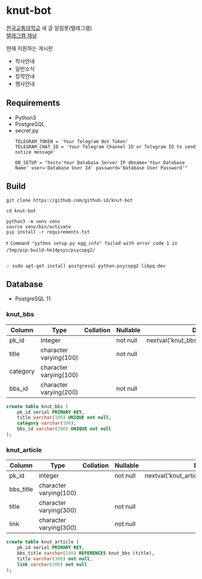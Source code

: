 # knut-bot
[한국교통대학교](https://ut.ac.kr) 새 글 알림봇(텔레그램)  
[텔레그램 채널](https://t.me/knut_notice)

현재 지원하는 게시판
- 학사안내
- 일반소식
- 장학안내
- 행사안내

## Requirements
- Python3
- PostgreSQL
- secret.py
	```Python3
	TELEGRAM_TOKEN = 'Your Telegram Bot Token'
	TELEGRAM_CHAT_ID = 'Your Telegram Channel ID or Telegram ID to send notice message'
	
	DB_SETUP = "host='Your Database Server IP dbname='Your Database Name' user='Database User Id' password='Database User Password'"
	```

## Build
```
git clone https://github.com/github-id/knut-bot

cd knut-bot

python3 -m venv venv
source venv/bin/activate
pip install -r requirements.txt
```
```
❗ Command "python setup.py egg_info" failed with error code 1 in /tmp/pip-build-he14psys/psycopg2/


💡 sudo apt-get install postgresql python-psycopg2 libpq-dev
```

## Database
- PostgreSQL 11


### knut_bbs
| Column   | Type                   | Collation | Nullable | Default                                 |
|----------|------------------------|-----------|----------|-----------------------------------------|
| pk_id    | integer                |           | not null | nextval('knut_bbs_pk_id_seq'::regclass) |
| title    | character varying(100) |           | not null |                                         |
| category | character varying(100) |           |          |                                         |
| bbs_id   | character varying(200) |           | not null |                                         |
```SQL
create table knut_bbs (
	pk_id serial PRIMARY KEY,
	title varchar(100) UNIQUE not null,
	category varchar(100),
	bbs_id varchar(200) UNIQUE not null
);
```

### knut_article
| Column    | Type                   | Collation | Nullable | Default                                     |
|-----------|------------------------|-----------|----------|---------------------------------------------|
| pk_id     | integer                |           | not null | nextval('knut_article_pk_id_seq'::regclass) |
| bbs_title | character varying(100) |           |          |                                             |
| title     | character varying(300) |           | not null |                                             |
| link      | character varying(300) |           | not null |                                             |

```SQL
create table knut_article (
	pk_id serial PRIMARY KEY,
	bbs_title varchar(100) REFERENCES knut_bbs (title),
	title varchar(300) not null,
	link varchar(300) not null
);
```
